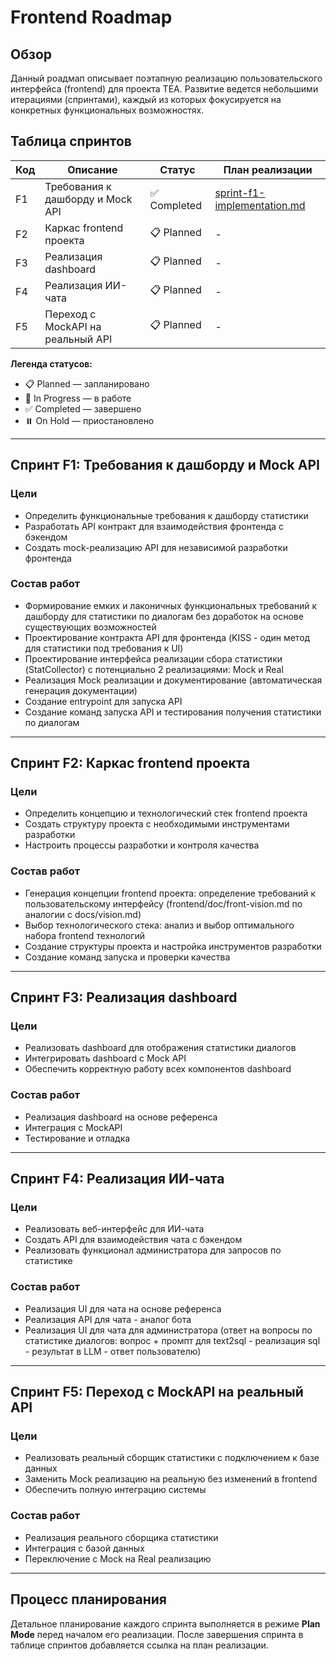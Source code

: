 # Frontend Roadmap

## Обзор

Данный роадмап описывает поэтапную реализацию пользовательского интерфейса (frontend) для проекта TEA. Развитие ведется небольшими итерациями (спринтами), каждый из которых фокусируется на конкретных функциональных возможностях.

## Таблица спринтов

| Код | Описание | Статус | План реализации |
|-----|----------|--------|-----------------|
| F1 | Требования к дашборду и Mock API | ✅ Completed | [sprint-f1-implementation.md](sprint-f1-implementation.md) |
| F2 | Каркас frontend проекта | 📋 Planned | - |
| F3 | Реализация dashboard | 📋 Planned | - |
| F4 | Реализация ИИ-чата | 📋 Planned | - |
| F5 | Переход с MockAPI на реальный API | 📋 Planned | - |

**Легенда статусов:**
- 📋 Planned — запланировано
- 🚧 In Progress — в работе
- ✅ Completed — завершено
- ⏸️ On Hold — приостановлено

---

## Спринт F1: Требования к дашборду и Mock API

### Цели
- Определить функциональные требования к дашборду статистики
- Разработать API контракт для взаимодействия фронтенда с бэкендом
- Создать mock-реализацию API для независимой разработки фронтенда

### Состав работ
- Формирование емких и лаконичных функциональных требований к дашборду для статистики по диалогам без доработок на основе существующих возможностей
- Проектирование контракта API для фронтенда (KISS - один метод для статистики под требования к UI)
- Проектирование интерфейса реализации сбора статистики (StatCollector) с потенциально 2 реализациями: Mock и Real
- Реализация Mock реализации и документирование (автоматическая генерация документации)
- Создание entrypoint для запуска API
- Создание команд запуска API и тестирования получения статистики по диалогам

---

## Спринт F2: Каркас frontend проекта

### Цели
- Определить концепцию и технологический стек frontend проекта
- Создать структуру проекта с необходимыми инструментами разработки
- Настроить процессы разработки и контроля качества

### Состав работ
- Генерация концепции frontend проекта: определение требований к пользовательскому интерфейсу (frontend/doc/front-vision.md по аналогии с docs/vision.md)
- Выбор технологического стека: анализ и выбор оптимального набора frontend технологий
- Создание структуры проекта и настройка инструментов разработки
- Создание команд запуска и проверки качества

---

## Спринт F3: Реализация dashboard

### Цели
- Реализовать dashboard для отображения статистики диалогов
- Интегрировать dashboard с Mock API
- Обеспечить корректную работу всех компонентов dashboard

### Состав работ
- Реализация dashboard на основе референса
- Интеграция с MockAPI
- Тестирование и отладка

---

## Спринт F4: Реализация ИИ-чата

### Цели
- Реализовать веб-интерфейс для ИИ-чата
- Создать API для взаимодействия чата с бэкендом
- Реализовать функционал администратора для запросов по статистике

### Состав работ
- Реализация UI для чата на основе референса
- Реализация API для чата - аналог бота
- Реализация UI для чата для администратора (ответ на вопросы по статистике диалогов: вопрос + промпт для text2sql - реализация sql - результат в LLM - ответ пользователю)

---

## Спринт F5: Переход с MockAPI на реальный API

### Цели
- Реализовать реальный сборщик статистики с подключением к базе данных
- Заменить Mock реализацию на реальную без изменений в frontend
- Обеспечить полную интеграцию системы

### Состав работ
- Реализация реального сборщика статистики
- Интеграция с базой данных
- Переключение с Mock на Real реализацию

---

## Процесс планирования

Детальное планирование каждого спринта выполняется в режиме **Plan Mode** перед началом его реализации. После завершения спринта в таблице спринтов добавляется ссылка на план реализации.

